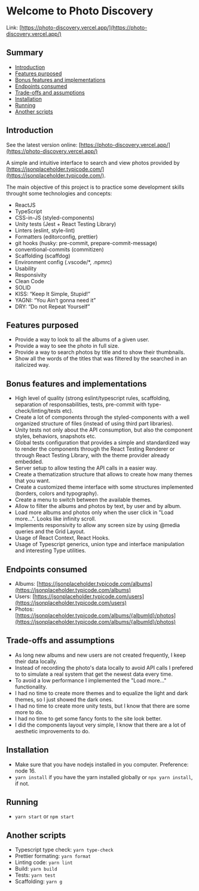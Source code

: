 # Welcome to Photo Discovery

Link: [https://photo-discovery.vercel.app/](https://photo-discovery.vercel.app/)

## Summary

- [Introduction](#introduction)
- [Features purposed](#features-purposed)
- [Bonus features and implementations](#bonus-features-and-implementations)
- [Endpoints consumed](#endpoints-consumed)
- [Trade-offs and assumptions](#trade-offs-and-assumptions)
- [Installation](#installation)
- [Running](#running)
- [Another scripts](#another-scripts)

## Introduction

See the latest version online: [https://photo-discovery.vercel.app/](https://photo-discovery.vercel.app/)

A simple and intuitive interface to search and view photos provided by [https://jsonplaceholder.typicode.com/](https://jsonplaceholder.typicode.com/).

The main objective of this project is to practice some development skills throught some technologies and concepts:

- ReactJS
- TypeScript
- CSS-in-JS (styled-components)
- Unity tests (Jest + React Testing Library)
- Linters (eslint, style-lint)
- Formatters (editorconfig, prettier)
- git hooks (husky: pre-commit, prepare-commit-message)
- conventional-commits (commitizen)
- Scaffolding (scaffdog)
- Environment config (.vscode/\*, .npmrc)
- Usability
- Responsivity
- Clean Code
- SOLID
- KISS: “Keep It Simple, Stupid!”
- YAGNI: “You Ain’t gonna need it”
- DRY: “Do not Repeat Yourself”

## Features purposed

- Provide a way to look to all the albums of a given user.
- Provide a way to see the photo in full size.
- Provide a way to search photos by title and to show their thumbnails.
- Show all the words of the titles that was filtered by the searched in an italicized way.

## Bonus features and implementations

- High level of quality (strong eslint/typescript rules, scaffolding, separation of responsabilities, tests, pre-commit with type-check/linting/tests etc).
- Create a lot of components through the styled-components with a well organized structure of files (instead of using third part libraries).
- Unity tests not only about the API consumption, but also the component styles, behaviors, snapshots etc.
- Global tests configuration that provides a simple and standardized way to render the components through the React Testing Renderer or through React Testing Library, with the theme provider already embedded.
- Server setup to allow testing the API calls in a easier way.
- Create a thematization structure that allows to create how many themes that you want.
- Create a customized theme interface with some structures implemented (borders, colors and typography).
- Create a menu to switch between the available themes.
- Allow to filter the albums and photos by text, by user and by album.
- Load more albums and photos only when the user click in "Load more...". Looks like infinity scroll.
- Implements responsivity to allow any screen size by using @media queries and the Grid Layout.
- Usage of React Context, React Hooks.
- Usage of Typescript generics, union type and interface manipulation and interesting Type utilities.

## Endpoints consumed

- Albums: [https://jsonplaceholder.typicode.com/albums](https://jsonplaceholder.typicode.com/albums)
- Users: [https://jsonplaceholder.typicode.com/users](https://jsonplaceholder.typicode.com/users)
- Photos: [https://jsonplaceholder.typicode.com/albums/{albumId}/photos](https://jsonplaceholder.typicode.com/albums/{albumId}/photos)

## Trade-offs and assumptions

- As long new albums and new users are not created frequently, I keep their data locally.
- Instead of recording the photo's data locally to avoid API calls I prefered to to simulate a real system that get the newest data every time.
- To avoid a low performance I implemented the "Load more..." functionality.
- I had no time to create more themes and to equalize the light and dark themes, so I just showed the dark ones.
- I had no time to create more unity tests, but I know that there are some more to do.
- I had no time to get some fancy fonts to the site look better.
- I did the components layout very simple, I know that there are a lot of aesthetic improvements to do.

## Installation

- Make sure that you have nodejs installed in you computer. Preference: node 16.
- `yarn install` if you have the yarn installed globally or `npx yarn install`, if not.

## Running

- `yarn start` or `npm start`

## Another scripts

- Typescript type check: `yarn type-check`
- Prettier formating: `yarn format`
- Linting code: `yarn lint`
- Build: `yarn build`
- Tests: `yarn test`
- Scaffolding: `yarn g`
